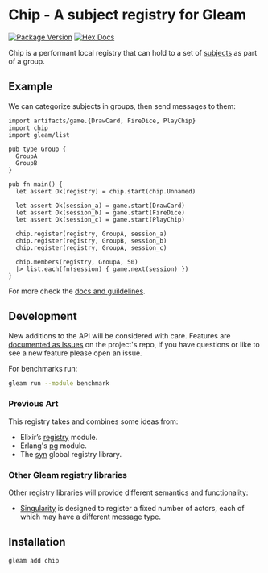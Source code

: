 # Chip - A subject registry for Gleam

[![Package Version](https://img.shields.io/hexpm/v/chip)](https://hex.pm/packages/chip)
[![Hex Docs](https://img.shields.io/badge/hex-docs-ffaff3)](https://hexdocs.pm/chip/)

Chip is a performant local registry that can hold to a set of
[subjects](https://hexdocs.pm/gleam_erlang/gleam/erlang/process.html#Subject)
as part of a group.

## Example

We can categorize subjects in groups, then send messages to them:

```gleam
import artifacts/game.{DrawCard, FireDice, PlayChip}
import chip
import gleam/list

pub type Group {
  GroupA
  GroupB
}

pub fn main() {
  let assert Ok(registry) = chip.start(chip.Unnamed)

  let assert Ok(session_a) = game.start(DrawCard)
  let assert Ok(session_b) = game.start(FireDice)
  let assert Ok(session_c) = game.start(PlayChip)

  chip.register(registry, GroupA, session_a)
  chip.register(registry, GroupB, session_b)
  chip.register(registry, GroupA, session_c)

  chip.members(registry, GroupA, 50)
  |> list.each(fn(session) { game.next(session) })
}
```

For more check the [docs and guildelines](https://hexdocs.pm/chip/).

## Development

New additions to the API will be considered with care. Features are
[documented as Issues](https://github.com/chouzar/chip/issues?q=is%3Aopen+is%3Aissue+label%3Aenhancement)
on the project's repo, if you have questions or like to see a new feature please open an issue.

For benchmarks run:

```bash
gleam run --module benchmark
```

### Previous Art

This registry takes and combines some ideas from:

* Elixir’s [registry](https://hexdocs.pm/elixir/Kernel.html) module.
* Erlang's [pg](https://www.erlang.org/doc/apps/kernel/pg.html) module.
* The [syn](https://github.com/ostinelli/syn) global registry library.

### Other Gleam registry libraries

Other registry libraries will provide different semantics and functionality:

* [Singularity](https://hexdocs.pm/singularity/) is designed to register a fixed number of actors, each of which may have a different message type.

## Installation

```sh
gleam add chip
```

